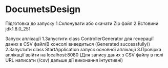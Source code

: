 # DocumetsDesign
Підготовка до запуску
1.Склонувати або скачати Zip файл
2.Встовини jdk1.8.0_251

Запуск аплікації
1.Запустити class ControllerGenerator для генерації даних в CSV файл(В консолі виведиться (Generated successfully))
2.Запустити class StartApplication запуск основної аплікації
3.Провірка аплікації ввійти на localhost:8080 (Для запису даних з CSV файлу в полі URL написати (/csv) дальше дії виконання інтуєтивні)

